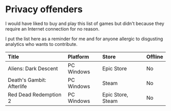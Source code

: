 # Privacy offenders

I would have liked to buy and play this list of games but didn't because they require an Internet connection for no reason.

I put the list here as a reminder for me and for anyone allergic to disgusting analytics who wants to contribute.

Title | Platform | Store | Offline
| :--- | :--- | :--- | :--- |
Aliens: Dark Descent | PC Windows | Epic Store | No
Death's Gambit: Afterlife | PC Windows | Steam | No
Red Dead Redemption 2 | PC Windows | Epic Store, Steam | No
